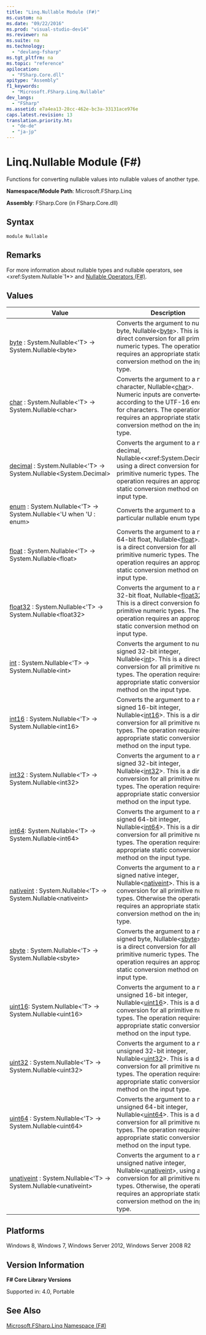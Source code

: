 ```yaml
---
title: "Linq.Nullable Module (F#)"
ms.custom: na
ms.date: "09/22/2016"
ms.prod: "visual-studio-dev14"
ms.reviewer: na
ms.suite: na
ms.technology: 
  - "devlang-fsharp"
ms.tgt_pltfrm: na
ms.topic: "reference"
apilocation: 
  - "FSharp.Core.dll"
apitype: "Assembly"
f1_keywords: 
  - "Microsoft.FSharp.Linq.Nullable"
dev_langs: 
  - "FSharp"
ms.assetid: e7a4ea13-28cc-462e-bc3a-33131ace976e
caps.latest.revision: 13
translation.priority.ht: 
  - "de-de"
  - "ja-jp"
---
```

# Linq.Nullable Module (F#)
Functions for converting nullable values into nullable values of another type.  
  
 **Namespace/Module Path**: Microsoft.FSharp.Linq  
  
 **Assembly**: FSharp.Core (in FSharp.Core.dll)  
  
## Syntax  
  
```  
module Nullable  
```  
  
## Remarks  
 For more information about nullable types and nullable operators, see \<xref:System.Nullable`1*> and [Nullable Operators (F#)](../vs140/nullable-operators--fsharp-.md).  
  
## Values  
  
|Value|Description|  
|-----------|-----------------|  
|[byte](../vs140/nullable.byte-^t--function--fsharp-.md) : System.Nullable\<'T> -> System.Nullable\<byte>|Converts the argument to nullable byte, Nullable\<[byte](../vs140/core.byte-type-abbreviation--fsharp-.md)>. This is a direct conversion for all primitive numeric types. The operation requires an appropriate static conversion method on the input type.|  
|[char](../vs140/nullable.char-^t--function--fsharp-.md) : System.Nullable\<'T> -> System.Nullable\<char>|Converts the argument to a nullable character, Nullable\<[char](../vs140/core.char-type-abbreviation--fsharp-.md)>. Numeric inputs are converted according to the UTF-16 encoding for characters. The operation requires an appropriate static conversion method on the input type.|  
|[decimal](../vs140/nullable.decimal-^t--function--fsharp-.md) : System.Nullable\<'T> -> System.Nullable\<System.Decimal>|Converts the argument to a nullable decimal, Nullable<\<xref:System.Decimal*>> using a direct conversion for all primitive numeric types. The operation requires an appropriate static conversion method on the input type.|  
|[enum](../vs140/nullable.enum-^u--function--fsharp-.md) : System.Nullable\<'T> -> System.Nullable\<'U when 'U : enum>|Converts the argument to a particular nullable enum type.|  
|[float](../vs140/nullable.float-^t--function--fsharp-.md) : System.Nullable\<'T> -> System.Nullable\<float>|Converts the argument to a nullable 64-bit float, Nullable\<[float](../vs140/core.float-type-abbreviation--fsharp-.md)>. This is a direct conversion for all primitive numeric types. The operation requires an appropriate static conversion method on the input type.|  
|[float32](../vs140/nullable.float32-^t--function--fsharp-.md) : System.Nullable\<'T> -> System.Nullable\<float32>|Converts the argument to a nullable 32-bit float, Nullable\<[float32](../vs140/core.float32-type-abbreviation--fsharp-.md)>. This is a direct conversion for all primitive numeric types. The operation requires an appropriate static conversion method on the input type.|  
|[int](../vs140/nullable.int-^t--function--fsharp-.md) : System.Nullable\<'T> -> System.Nullable\<int>|Converts the argument to nullable signed 32-bit integer, Nullable\<[int](../vs140/core.int-type-abbreviation--fsharp-.md)>. This is a direct conversion for all primitive numeric types. The operation requires an appropriate static conversion method on the input type.|  
|[int16](../vs140/nullable.int16-^t--function--fsharp-.md) : System.Nullable\<'T> -> System.Nullable\<int16>|Converts the argument to a nullable signed 16-bit integer, Nullable\<[int16](../vs140/core.int16-type-abbreviation--fsharp-.md)>. This is a direct conversion for all primitive numeric types. The operation requires an appropriate static conversion method on the input type.|  
|[int32](../vs140/nullable.int32-^t--function--fsharp-.md) : System.Nullable\<'T> -> System.Nullable\<int32>|Converts the argument to a nullable signed 32-bit integer, Nullable\<[int32](../vs140/core.int32-type-abbreviation--fsharp-.md)>. This is a direct conversion for all primitive numeric types. The operation requires an appropriate static conversion method on the input type.|  
|[int64](../vs140/nullable.int64-^t--function--fsharp-.md): System.Nullable\<'T> -> System.Nullable\<int64>|Converts the argument to a nullable signed 64-bit integer, Nullable\<[int64](../vs140/core.int64-type-abbreviation--fsharp-.md)>. This is a direct conversion for all primitive numeric types. The operation requires an appropriate static conversion method on the input type.|  
|[nativeint](../vs140/nullable.nativeint-^t--function--fsharp-.md) : System.Nullable\<'T> -> System.Nullable\<nativeint>|Converts the argument to a nullable signed native integer, Nullable\<[nativeint](../vs140/checked.nativeint-^t--function--fsharp-.md)>. This is a direct conversion for all primitive numeric types. Otherwise the operation requires an appropriate static conversion method on the input type.|  
|[sbyte](../vs140/nullable.sbyte-^t--function--fsharp-.md) : System.Nullable\<'T> -> System.Nullable\<sbyte>|Converts the argument to a nullable signed byte, Nullable\<[sbyte](../vs140/core.sbyte-type-abbreviation--fsharp-.md)>. This is a direct conversion for all primitive numeric types. The operation requires an appropriate static conversion method on the input type.|  
|[uint16](../vs140/nullable.uint16-^t--function--fsharp-.md): System.Nullable\<'T> -> System.Nullable\<uint16>|Converts the argument to a nullable unsigned 16-bit integer, Nullable\<[uint16](../vs140/core.uint16-type-abbreviation--fsharp-.md)>. This is a direct conversion for all primitive numeric types. The operation requires an appropriate static conversion method on the input type.|  
|[uint32](../vs140/nullable.uint32-^t--function--fsharp-.md) : System.Nullable\<'T> -> System.Nullable\<uint32>|Converts the argument to a nullable unsigned 32-bit integer, Nullable\<[uint32](../vs140/core.uint32-type-abbreviation--fsharp-.md)>. This is a direct conversion for all primitive numeric types. The operation requires an appropriate static conversion method on the input type.|  
|[uint64](../vs140/nullable.uint64-^t--function--fsharp-.md) : System.Nullable\<'T> -> System.Nullable\<uint64>|Converts the argument to a nullable unsigned 64-bit integer, Nullable\<[uint64](../vs140/core.uint64-type-abbreviation--fsharp-.md)>. This is a direct conversion for all primitive numeric types. The operation requires an appropriate static conversion method on the input type.|  
|[unativeint](../vs140/nullable.unativeint-^t--function--fsharp-.md) : System.Nullable\<'T> -> System.Nullable\<unativeint>|Converts the argument to a nullable unsigned native integer, Nullable\<[unativeint](../vs140/core.unativeint-type-abbreviation--fsharp-.md)>, using a direct conversion for all primitive numeric types. Otherwise, the operation requires an appropriate static conversion method on the input type.|  
  
## Platforms  
 Windows 8, Windows 7, Windows Server 2012, Windows Server 2008 R2  
  
## Version Information  
 **F# Core Library Versions**  
  
 Supported in: 4.0, Portable  
  
## See Also  
 [Microsoft.FSharp.Linq Namespace (F#)](../vs140/microsoft.fsharp.linq-namespace--fsharp-.md)
